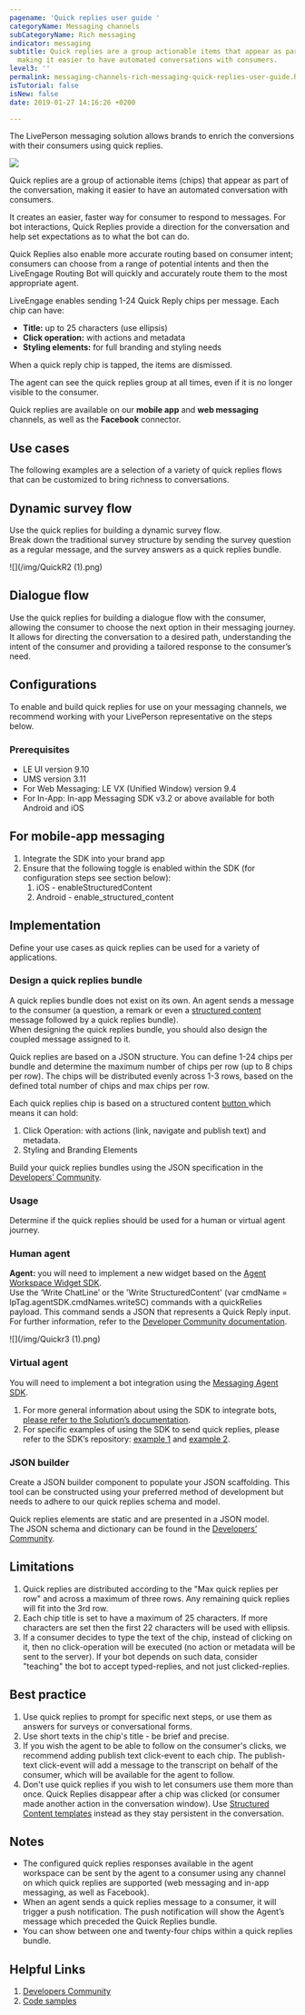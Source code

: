 ```yaml
---
pagename: 'Quick replies user guide '
categoryName: Messaging channels
subCategoryName: Rich messaging
indicator: messaging
subtitle: Quick replies are a group actionable items that appear as part of the conversation,
  making it easier to have automated conversations with consumers.
level3: ''
permalink: messaging-channels-rich-messaging-quick-replies-user-guide.html
isTutorial: false
isNew: false
date: 2019-01-27 14:16:26 +0200

---
```

The LivePerson messaging solution allows brands to enrich the conversions with their consumers using quick replies.

![](/img/quick-replies.gif)

Quick replies are a group of actionable items (chips) that appear as part of the conversation, making it easier to have an automated conversation with consumers.

It creates an easier, faster way for consumer to respond to messages. For bot interactions, Quick Replies provide a direction for the conversation and help set expectations as to what the bot can do.

Quick Replies also enable more accurate routing based on consumer intent; consumers can choose from a range of potential intents and then the LiveEngage Routing Bot will quickly and accurately route them to the most appropriate agent.

LiveEngage enables sending 1-24 Quick Reply chips per message. Each chip can have:

* **Title:** up to 25 characters (use ellipsis)
* **Click operation:** with actions and metadata
* **Styling elements:** for full branding and styling needs

When a quick reply chip is tapped, the items are dismissed.

The agent can see the quick replies group at all times, even if it is no longer visible to the consumer.

Quick replies are available on our **mobile app** and **web messaging** channels, as well as the **Facebook** connector.

## Use cases

The following examples are a selection of a variety of quick replies flows that can be customized to bring richness to conversations.

## Dynamic survey flow

Use the quick replies for building a dynamic survey flow.  
Break down the traditional survey structure by sending the survey question as a regular message, and the survey answers as a quick replies bundle.

![](/img/QuickR2 (1).png)

## Dialogue flow

Use the quick replies for building a dialogue flow with the consumer, allowing the consumer to choose the next option in their messaging journey.  
It allows for directing the conversation to a desired path, understanding the intent of the consumer and providing a tailored response to the consumer’s need.

## Configurations

To enable and build quick replies for use on your messaging channels, we recommend working with your LivePerson representative on the steps below.

### Prerequisites

* LE UI version 9.10
* UMS version 3.11
* For Web Messaging: LE VX (Unified Window) version 9.4
* For In-App: In-app Messaging SDK v3.2 or above available for both Android and iOS

## For mobile-app messaging

1. Integrate the SDK into your brand app
2. Ensure that the following toggle is enabled within the SDK (for configuration steps see section below):
   1. iOS - enableStructuredContent
   2. Android - enable_structured_content

## Implementation

Define your use cases as quick replies can be used for a variety of applications.

### Design a quick replies bundle

A quick replies bundle does not exist on its own. An agent sends a message to the consumer (a question, a remark or even a [structured content](https://developers.liveperson.com/rich-messaging-structured-content-complex-layout.html) message followed by a quick replies bundle).  
When designing the quick replies bundle, you should also design the coupled message assigned to it.

Quick replies are based on a JSON structure. You can define 1-24 chips per bundle and determine the maximum number of chips per row (up to 8 chips per row). The chips will be distributed evenly across 1-3 rows, based on the defined total number of chips and max chips per row.

Each quick replies chip is based on a structured content [button ](https://developers.liveperson.com/rich-messaging-basic-elements-button.html)which means it can hold:

1. Click Operation: with actions (link, navigate and publish text) and metadata.
2. Styling and Branding Elements

Build your quick replies bundles using the JSON specification in the [Developers’ Community](https://developers.liveperson.com/rich-messaging-quick-replies-overview.html).

### Usage

Determine if the quick replies should be used for a human or virtual agent journey.

### Human agent

**Agent:** you will need to implement a new widget based on the [Agent Workspace Widget SDK](https://developers.liveperson.com/agent-workspace-sdk-overview.html).  
Use the ‘Write ChatLine’ or the 'Write StructuredContent' (var cmdName = lpTag.agentSDK.cmdNames.writeSC) commands with a quickRelies payload. This command sends a JSON that represents a Quick Reply input. For further information, refer to the [Developer Community documentation](https://developers.liveperson.com/agent-workspace-sdk-methods.html#command).

![](/img/Quickr3 (1).png)

### **Virtual agent**

You will need to implement a bot integration using the [Messaging Agent SDK](https://developers.liveperson.com/messaging-agent-sdk-overview.html).

1. For more general information about using the SDK to integrate bots, [please refer to the Solution’s documentation](https://developers.liveperson.com/products-customer-facing-bots-overview.html).
2. For specific examples of using the SDK to send quick replies, please refer to the SDK’s repository: [example 1](https://github.com/LivePersonInc/node-agent-sdk#example-sending-text-with-quick-replies) and [example 2](https://github.com/LivePersonInc/node-agent-sdk#example-sending-rich-content-structured-content-with-quick-replies).

### **JSON builder**

Create a JSON builder component to populate your JSON scaffolding. This tool can be constructed using your preferred method of development but needs to adhere to our quick replies schema and model.

Quick replies elements are static and are presented in a JSON model.  
The JSON schema and dictionary can be found in the [Developers’ Community](https://developers.liveperson.com/rich-messaging-quick-replies-overview.html).

## Limitations

1. Quick replies are distributed according to the "Max quick replies per row" and across a maximum of three rows. Any remaining quick replies will fit into the 3rd row.
2. Each chip title is set to have a maximum of 25 characters. If more characters are set then the first 22 characters will be used with ellipsis.
3. If a consumer decides to type the text of the chip, instead of clicking on it, then no click-operation will be executed (no action or metadata will be sent to the server). If your bot depends on such data, consider "teaching" the bot to accept typed-replies, and not just clicked-replies.

## Best practice

1. Use quick replies to prompt for specific next steps, or use them as answers for surveys or conversational forms.
2. Use short texts in the chip's title - be brief and precise.
3. If you wish the agent to be able to follow on the consumer's clicks, we recommend adding publish text click-event to each chip. The publish-text click-event will add a message to the transcript on behalf of the consumer, which will be available for the agent to follow.
4. Don't use quick replies if you wish to let consumers use them more than once. Quick Replies disappear after a chip was clicked (or consumer made another action in the conversation window). Use [Structured Content templates](http://localhost:4000/rich-messaging-structured-content-card.html) instead as they stay persistent in the conversation.

## Notes

* The configured quick replies responses available in the agent workspace can be sent by the agent to a consumer using any channel on which quick replies are supported (web messaging and in-app messaging, as well as Facebook).
* When an agent sends a quick replies message to a consumer, it will trigger a push notification. The push notification will show the Agent’s message which preceded the Quick Replies bundle.
* You can show between one and twenty-four chips within a quick replies bundle.

## Helpful Links

1. [Developers Community](https://developers.liveperson.com/rich-messaging-quick-replies-overview.html)
2. [Code samples](https://developers.liveperson.com/rich-messaging-quick-replies-overview.html#example)